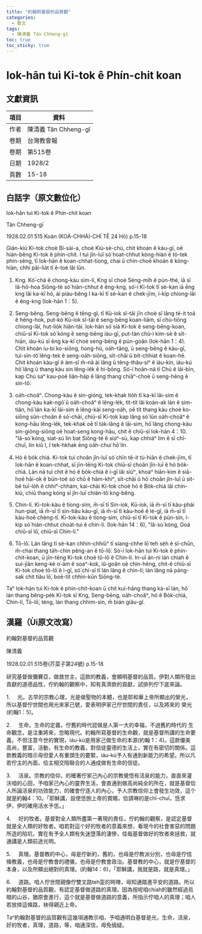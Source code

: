 ```yaml
---
title: "約翰對基督的品質觀"
categories:
  - 散文
tags:
  - 陳清義 Tân Chheng-gī
toc: true
toc_sticky: true
---
```


# Iok-hān tuì Ki-tok ê Phín-chit koan

## 文獻資訊

| 項目 | 資料 |
|---|---|
| 作者 | 陳清義 Tân Chheng-gī |
| 卷期 | 台灣教會報 |
| 卷期 | 第515卷 |
| 日期 | 1928/2 |
| 頁數 | 15-18 |

## 白話字（原文數位化）

Iok-hān tuì Ki-tok ê Phín-chit koan

Tân Chheng-gī

1928.02.01 515 Koàn (KOÀ-CHHÀI-CHÍ TĒ 24 Hō) p.15-18

Gián-kiù Ki-tok choè Bí-sài-a, choè Kiù-sè-chú, chit khoán ê kàu-gī, oē hián-bêng Ki-tok ê phín-chit. I tuì jîn-luī só͘ hoat-chhut kòng-hiàn ê tō-tek phín-sèng, tī Iok-hān ê koan-chhat-tiong, chai ū chin-choē khoán ê kòng-hiàn, chhì pâi-lia̍t tī ē-toé lâi lūn.

1. Kng. Kó͘-chá ê chong-kàu sim-lí, Kng sī choè Sèng-mi̍h ê pún-thé, iā sī Iâ-hô-hoa Siōng-tè só͘ hián-chhut ê êng-kng, só͘-í Ki-tok tī sè-kan iā ēng kng lâi ka-kī hō, ài piáu-bêng I ka-kī tī sè-kan ê chek-jīm, í-ki̍p chiong-lâi ê êng-kng (Iok-hān 1：5).

2. Seng-bēng. Seng-bēng ê tēng-gī, tī Kū-iok sî-tāi jīn choè sī lâng tē-it toā ê hēng-hok, put-kò Kū-iok sî-tāi ê seng-bēng koan-liām, sī chù-tiōng chiong-lâi, hut-lio̍k hiān-tāi. Iok-hān só͘ siá Ki-tok ê seng-bēng-koan, chiū-sī Ki-tok só͘ kóng ê seng-bēng iàu-gī, put-tàn chù-ì kim-sè ê si̍t-hiān, iáu-kú sī ēng ka-kī choè seng-bēng ê pún-goân (Iok-hān 1：4). Chit khoán iu-bí ko-siōng, hong-hù, oa̍h-tāng, ū seng-bēng ê kàu-gī, tuì-sìn-tô͘ lêng-tek ê seng-oa̍h-siōng, si̍t-chāi ū bi̍t-chhiat ê koan-hē. Chit khoán kàu-gī ê àm-sī m̄-nā ài lâng ū têng-thâu-siⁿ ê iàu-kín, iáu-kú hō͘ lâng ū thang kàu sin lêng-le̍k ê hi-bōng. Só͘-í hoān-nā tī Chú ê lāi-bīn, kap Chú saⁿ kau-poê liân-ha̍p ê lâng thang chiâⁿ-choè ū seng-hēng ê sìn-tô͘.

3. oa̍h-choâⁿ. Chong-kàu ê sìn-gióng, tek-khak tio̍h tī ka-kī lāi-sim ê chong-kàu kak-ngō͘ ū oa̍h-choâⁿ ê lêng-le̍k, ti̍t-ti̍t lâi koàn-ak lán ê sim-tiân, hō͘ lán ka-kī lāi-sim ê lêng-kài seng-oa̍h, oē ti̍t thang kàu choè ko-siōng sûn-choân ê só͘-chāi, chiū-sī Ki-tok kap lâng só͘ lūn oa̍h-choâⁿ ê kong-hāu lêng-le̍k, tek-khak oē tī ta̍k-lâng ê lāi-sim, hō͘ lâng chong-kàu sìn-gióng-siōng oē hoat-seng kong-hāu, chit ê chiū-sī Iok-hān 4：10. "Iâ-so͘ kóng, siat-sú lín bat Siōng-tè ê siúⁿ-sù, kap chhiáⁿ lim ê sī chī-chuī, lín kiû I, I tek-hkhak ēng oa̍h-chuí hō͘ lín.

4. Hó ê bo̍k chiá. Ki-tok tuì choân jîn-luī só͘ chīn tē-it tù-hiān ê chek-jīm, tī Iok-hān ê koan-chhat, sī jīn-tēng Ki-tok chiū-sī choân jîn-luī ê hó bo̍k-chiá. Lán nā tuì chit ê hó ê bo̍k-chiá ê ì-gī lâi siūⁿ, khoàⁿ hiān-kim ê siā-hoē hāi-ok ê būn-toê só͘ chō ê hām-khiⁿ, si̍t-chāi ū hō͘ choân jîn-luī ū sit-bê tuī-lo̍h ê chhiⁿ-chhám, kai-chài Ki-tok choè hó ê Bo̍k-chiá lâi chín-kiù, chiū thang kóng sī jîn-luī chiân-tô͘ kng-bêng.

5. Chin-lí. Ki-tok-kàu ê tiong-sim, m̄-sī tī Sin-iok, Kū-iok, iā m̄-sī tī kàu-phài hun-piat, iā m̄-sī tī sìn-tiâu kàu-gī, iā m̄-sī tī kàu-hoē ê lé-gî, iā m̄-sī tī kàu-hoē chèng-tī. Ki-tok-kàu ê tiong-sim, chiū-sī tī Ki-tok ê pún-sin, í-ki̍p só͘ hián-chhut choa̍t-tuì ê chin-lí. (Iok-hān 14：6), "Iâ-so͘ kóng, Goá chiū-sī lō͘, chiū-sī Chin-lí."

6. Tō-lō͘. Lán lâng tī sè-kan chhin-chhiūⁿ tī siang-chhe lō͘ teh se̍h ê sî-chūn, m̄-chai thang ta̍h-chìn pêng-an ê tō-lō͘. Só͘-í Iok-hān tuì Ki-tok ê phín-chit-koan, ū jīn-tēng Ki-tok choè tō-lō͘ ê Chin-lí. In-uī án-ni lán chiah ê sui-jiân keng-kè o͘-àm ê soaⁿ-kok, iû-goân oē chìn-hêng, chit-ê chiū-sī Ki-tok choè tō-lō͘ ê ì-gī, só͘ chí-sī tī lán lâng ê chin-lí; lán lâng nā pàng-sak chit tiâu lō͘, boē-tit chhin-kūn Siōng-tè.

Taⁿ Iok-hān tuì Ki-tok ê phín-chit-koan ū chit kuí-hāng thang kà-sī lán, hō͘ lán thang bêng-pe̍k Ki-tok sī Kng, Seng-bēng, oa̍h-choâⁿ, hó ê Bo̍k-chiá, Chin-lí, Tō-lō͘, téng, lán thang chhim-sìn, m̄ bián giâu-gî.

## 漢羅（Ùi原文改寫）

約翰對基督的品質觀

陳清義

1928.02.01 515卷(芥菜子第24號) p.15-18

研究基督做彌賽亞，做救世主，這款的教義，會顯明基督的品質。伊對人類所發出貢獻的道德品性，佇約翰的觀察中，知有真濟款的貢獻，試排列佇下底來論。

1.     光。古早的宗教心理，光是做聖物的本體，也是耶和華上帝所顯出的榮光，所以基督佇世間也用光來家己號，愛表明伊家己佇世間的責任，以及將來的 榮光(約翰1：5)。

2.     生命。生命的定義，佇舊約時代認做是人第一大的幸福，不過舊約時代的 生命觀念，是注重將來，忽略現代。約翰所寫基督的生命觀，就是基督所講的生命要義，不但注意今世的實現，iáu-kú是用家己做生命的本源(約翰 1：4)。這款優美高尚，豐富，活動，有生命的教義，對信徒靈德的生活上，實在有密切的關係。這款教義的暗示毋但愛人有重頭生的要緊，iáu-kú予人有通到新能力的希望。所以凡若佇主的內面，佮主相交陪聯合的人通成做有生命的信徒。

3.     活泉。宗教的信仰，的確著佇家己內心的宗教覺悟有活泉的能力，直直來灌沃咱的心田，予咱家己內心的靈界生活，會直通到做高尚純全的所在，就是基督佮人所論活泉的功效能力，的確會佇逐人的內心，予人宗教信仰上會發生功效，這个就是約翰4：10。「耶穌講，設使恁捌上帝的賞賜，佮請啉的是chī-chuī，恁求伊，伊的確用活水予恁。」

4.     好的牧者。基督對全人類所盡第一著現的責任，佇約翰的觀察，是認定基督就是全人類的好牧者。咱若對這个好的牧者的意義來想，看現今的社會害惡的問題所造的陷坑，實在有予全人類有失迷墮落的淒慘，佳哉基督做好的牧者來拯救，就通講是人類前途光明。

5.     真理。基督教的中心，毋是佇新約，舊約，也毋是佇教派分別，也毋是佇信條教義，也毋是佇教會的禮儀，也毋是佇教會政治。基督教的中心，就是佇基督的本身，以及所顯出絕對的真理。(約翰14：6)，「耶穌講，我就是路，就是真理。」

6.     道路。咱人佇世間親像佇雙叉路teh踅的時陣，毋知通踏進平安的道路。所以約翰對基督的品質觀，有認定基督做道路的真理。因為按呢咱chiah的雖然經過烏暗的山谷，猶原會進行，這个就是基督做道路的意義，所指示佇咱人的真理；咱人若放拺這條路，袂得親近上帝。

Taⁿ約翰對基督的品質觀有這幾項通教示咱，予咱通明白基督是光，生命，活泉，好的牧者，真理，道路，等，咱通深信，毋免僥疑。
